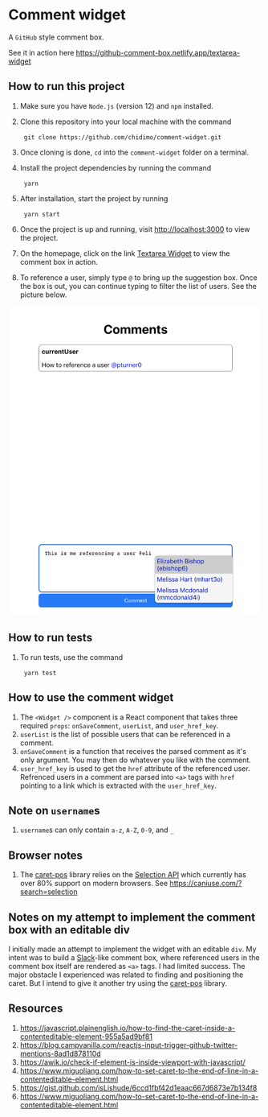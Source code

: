 # Comment widget

A `GitHub` style comment box.

See it in action here <https://github-comment-box.netlify.app/textarea-widget>

## How to run this project

1. Make sure you have `Node.js` (version 12) and `npm` installed.
1. Clone this repository into your local machine with the command

        git clone https://github.com/chidimo/comment-widget.git

1. Once cloning is done, `cd` into the `comment-widget` folder on a terminal.
1. Install the project dependencies by running the command

        yarn

1. After installation, start the project by running

        yarn start

1. Once the project is up and running, visit <http://localhost:3000> to view the project.
1. On the homepage, click on the link [Textarea Widget](http://localhost:3000/textarea-widget) to view the comment box in action.
1. To reference a user, simply type `@` to bring up the suggestion box. Once the box is out, you can continue typing to filter the list of users. See the picture below.

![Screenshot](./src/screenshots/graphic.png)

## How to run tests

1. To run tests, use the command

        yarn test

## How to use the comment widget

1. The `<Widget />` component is a React component that takes three required `props`: `onSaveComment`, `userList`, and `user_href_key`.
1. `userList` is the list of possible users that can be referenced in a comment.
1. `onSaveComment` is a function that receives the parsed comment as it's only argument. You may then do whatever you like with the comment.
1. `user_href_key` is used to get the `href` attribute of the referenced user. Refrenced users in a comment are parsed into `<a>` tags with `href` pointing to a link which is extracted with the `user_href_key`.

## Note on `username`s

1. `username`s can only contain `a-z`, `A-Z`, `0-9`, and `_`

## Browser notes

1. The [caret-pos](https://github.com/deshiknaves/caret-pos) library relies on the [Selection API](https://developer.mozilla.org/en-US/docs/Web/API/Selection) which currently has over 80% support on modern browsers. See <https://caniuse.com/?search=selection>

## Notes on my attempt to implement the comment box with an editable div

I initially made an attempt to implement the widget with an editable `div`. My intent was to build a [Slack](https://slack.com)-like comment box, where referenced users in the comment box itself are rendered as `<a>` tags. I had limited success. The major obstacle I experienced was related to finding and positioning the caret. But I intend to give it another try using the [caret-pos](https://github.com/deshiknaves/caret-pos) library.

## Resources

1. <https://javascript.plainenglish.io/how-to-find-the-caret-inside-a-contenteditable-element-955a5ad9bf81>
1. <https://blog.campvanilla.com/reactjs-input-trigger-github-twitter-mentions-8ad1d878110d>
1. <https://awik.io/check-if-element-is-inside-viewport-with-javascript/>
1. <https://www.miguoliang.com/how-to-set-caret-to-the-end-of-line-in-a-contenteditable-element.html>
1. <https://gist.github.com/isLishude/6ccd1fbf42d1eaac667d6873e7b134f8>
1. <https://www.miguoliang.com/how-to-set-caret-to-the-end-of-line-in-a-contenteditable-element.html>
